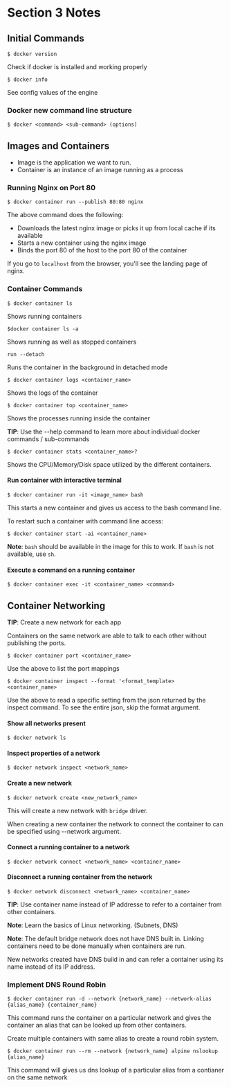 # Section 3 Notes

## Initial Commands

`$ docker version`

Check if docker is installed and working properly

`$ docker info`

See config values of the engine

### Docker new command line structure

`$ docker <command> <sub-command> (options)`

## Images and Containers

* Image is the application we want to run.
* Container is an instance of an image running as a process

### Running Nginx on Port 80

`$ docker container run --publish 80:80 nginx`

The above command does the following:

* Downloads the latest nginx image or picks it up from local cache 
if its available
* Starts a new container using the nginx image
* Binds the port 80 of the host to the port 80 of the container

If you go to `localhost` from the browser, you'll see the landing 
page of nginx.

### Container Commands

`$ docker container ls`

Shows running containers

`$docker container ls -a`

Shows running as well as stopped containers

`run --detach`

Runs the container in the background in detached mode

`$ docker container logs <container_name>`

Shows the logs of the container

`$ docker container top <container_name>`

Shows the processes running inside the container

**TIP**: Use the --help command to learn more about individual 
docker commands / sub-commands

`$ docker container stats <container_name>?`

Shows the CPU/Memory/Disk space utilized by the different 
containers.

#### Run container with interactive terminal

`$ docker container run -it <image_name> bash`

This starts a new container and gives us access to the bash 
command line.

To restart such a container with command line access:

`$ docker container start -ai <container_name>`

**Note**: `bash` should be available in the image for this to 
work. If `bash` is not available, use `sh`.

#### Execute a command on a running container

`$ docker container exec -it <container_name> <command>`

## Container Networking

**TIP**: Create a new network for each app

Containers on the same network are able to talk to each other 
without publishing the ports.

`$ docker container port <container_name>`

Use the above to list the port mappings

`$ docker container inspect --format '<format_template> <container_name>`

Use the above to read a specific setting from the json returned by 
the inspect command. To see the entire json, skip the format 
argument.

#### Show all networks present

`$ docker network ls`

#### Inspect properties of a network

`$ docker network inspect <network_name>`

#### Create a new network

`$ docker network create <new_network_name>`

This will create a new network with `bridge` driver.

When creating a new container the network to connect the container 
to can be specified using --network argument.

#### Connect a running container to a network

`$ docker network connect <network_name> <container_name>`

#### Disconnect a running container from the network

`$ docker network disconnect <network_name> <container_name>`

**TIP**: Use container name instead of IP addresse to refer to
a container from other containers.

**Note**: Learn the basics of Linux networking. (Subnets, DNS)

**Note**: The default bridge network does not have DNS built in.
Linking containers need to be done manually when containers are
run.

New networks created have DNS build in and can refer a container
using its name instead of its IP address.

### Implement DNS Round Robin

`$ docker container run -d --network {network_name} --network-alias {alias_name} {container_name}`

This command runs the container on a particular network and gives the 
container an alias that can be looked up from other containers.

Create multiple containers with same alias to create a round robin system.

`$ docker container run --rm --network {network_name} alpine nslookup {alias_name}`

This command will gives us dns lookup of a particular alias from a contianer on the same network